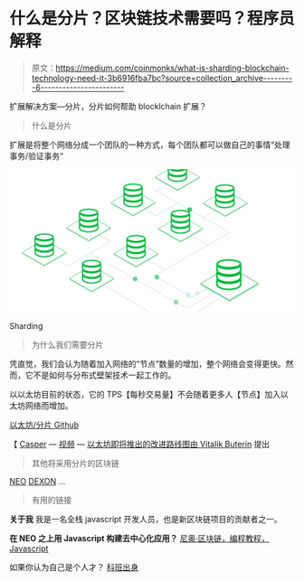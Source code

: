 # 什么是分片？区块链技术需要吗？程序员解释

> 原文：<https://medium.com/coinmonks/what-is-sharding-blockchain-technology-need-it-3b6916fba7bc?source=collection_archive---------6----------------------->

扩展解决方案—分片，分片如何帮助 blocklchain 扩展？

> 什么是分片

扩展是将整个网络分成一个团队的一种方式，每个团队都可以做自己的事情“处理事务/验证事务”

![](img/985b044f947a71954e628a8c5f5dbaf0.png)

Sharding

> 为什么我们需要分片

凭直觉，我们会认为随着加入网络的“节点”数量的增加，整个网络会变得更快。然而，它不是如何与分布式壁架技术一起工作的。

以以太坊目前的状态，它的 TPS【每秒交易量】不会随着更多人【节点】加入以太坊网络而增加。

[以太坊/分片 Github](https://github.com/ethereum/sharding)

【 [Casper](https://www.youtube.com/watch?v=PZ9PauT1Mk8) — [视频](https://www.youtube.com/watch?v=PZ9PauT1Mk8) — [以太坊即将推出的改进路线图由 Vitalik Buterin](https://www.youtube.com/watch?v=PZ9PauT1Mk8) 提出

> 其他将采用分片的区块链

[NEO](https://github.com/neo-project)
[DEXON](https://dexon.org/)
…

> 有用的链接

**关于我**
我是一名全栈 javascript 开发人员，也是新区块链项目的贡献者之一。

**在 NEO 之上用 Javascript 构建去中心化应用？** [尼奥·区块链，编程教程，Javascript](https://medium.com/blockchain-under-the-hood)

如果你认为自己是个人才？
[科班出身](https://cobinhood.com/careers)